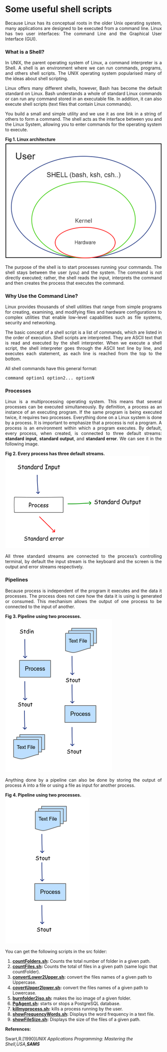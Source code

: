 # Some useful shell scripts

<p align="justify">
Because Linux has its conceptual roots in the older Unix operating system, many applications are designed to be executed from a command line. Linux has two user interfaces: The command Line and the Graphical User Interface (GUI).
</p>
<h3>What is a Shell?</h3>
<p align="justify">
In UNIX, the parent operating system of Linux, a command interpreter is a Shell.
A shell is an environment where we can run commands, programs, and others shell scripts. The UNIX operating system popularised many of the ideas about shell scripting.

</p>
<p align="justify">
Linux offers many different shells, however, Bash has become the default standard on Linux.
Bash understands a whole of standard Linux commands or can run any command stored in an executable file. In addition, it can also execute shell scripts (text files that contain Linux commands).
</p>
<p align="justify">
You build a small and simple utility and we use it as one link in a string of others to form a command. The shell acts as the interface between you and the Linux System, allowing you to enter commands for the operating system to execute.
</p>
<div><b>Fig 1. Linux architecture</b></div>
<img src="images/unix_shells.png"/>
<p align="justify">
The purpose of the shell is to start processes running your commands. The shell stays between the user (you) and the system. The command is not directly executed; rather, the shell reads the input, interprets the command and then creates the process that executes the command.
</p>
<h3>Why Use the Command Line?</h3>
<p align="justify">
Linux provides thousands of shell utilities that range from simple programs for creating, examining, and modifying files and hardware configurations to complex utilities that enable low-level capabilities such as file systems, security and networking.
</p>
<p align="justify">
The basic concept of a shell script is a list of commands, which are listed in the order of execution. Shell scripts are interpreted. They are ASCII text that is read and executed by the shell interpreter. When we execute a shell script, the shell interpreter goes through the ASCII text line by line, and executes each statement, as each line is reached from the top to the bottom.
</p>
<p> All shell commands have this general format:</p>
<pre>
command option1 option2... optionN
</pre>
<h3>Processes</h3>
<p align="justify">
Linux is a multiprocessing operating system. This means that several processes can be executed simultaneously. By definition, a process as an instance of an executing program. If the same program is being executed twice, it requires two processes. Everything done on a Linux system is done by a process.
It is important to emphasize that a process is not a program. A process is an environment within which a program executes. 
By default, every process, when created, is connected to three default streams: <b>standard input</b>, <b>standard output</b>, and <b>standard error</b>. We can see it in the following image.
</p>
<div><b>Fig 2. Every process has three default streams.</b></div>
<img src="images/processes.png"/>
<p align="justify">
All three standard streams are connected to the process’s controlling terminal, by default the input stream is the keyboard and the screen is the output and error streams respectively.
</p>
<h3>Pipelines</h3>
<p align="justify">
Because process is independent of the program it executes and the data it processes. The process does not care how the data it is using is generated or consumed. This mechanism allows the output of one process to be connected to the input of another.
</p>
<div><b>Fig 3. Pipeline using two processes.</b></div>
<img src="images/pipelines.png"/>
<p align="justify">
Anything done by a pipeline can also be done by storing the output of process A into a file or using a file as input for another process.
</p>
<div><b>Fig 4. Pipeline using two processes.</b></div>
<img src="images/pipelines2.png"/>

<p align="justify">
You can get the following scripts in the src folder:
</p>
<p>
<ol>
<li><b><a href="src/countFolders.sh">countFolders.sh</a>:</b> Counts the total number of folder in a given path.</li>
<li><b><a href="src/countFiles.sh">countFiles.sh</a>:</b> Counts the total of files in a given path (same logic that countFolder).</li>
<li><b><a href="src/convertLower2Upper.sh">convertLower2Upper.sh</a>:</b> convert the files names of a given path to Uppercase.</li>
<li><b><a href="src/convertUpper2lower.sh">covertUpper2lower.sh</a>:</b> convert the files names of a given path to Lowercase.</li>
<li><b><a href="src/burnfolder2iso.sh">burnfolder2iso.sh</a>:</b> makes the iso image of a given folder.</li>
<li><b><a href="src/PgAgent.sh">PgAgent.sh</a>:</b> starts or stops a PostgreSQL database.</li>
<li><b><a href="src/killmyprocess.sh">killmyprocess.sh</a>:</b> kills a process running by the user.</li>
<li><b><a href="src/showFrequencyWords.sh">showFrequencyWords.sh</a>:</b> Displays the word frequency in a text file.</li>
<li><b><a href="src/showFileSize.sh">showFileSize.sh</a>:</b> Displays the size of the files of a given path.</li>
</ol>
</p>
<b>References:</b>
<p>Swart,R.[1990]<cite>UNIX Applications Programming: Mastering the Shell,USA,<b>SAMS</b></cite></p>
